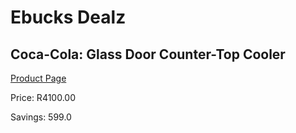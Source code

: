 
# Ebucks Dealz
## Coca-Cola: Glass Door Counter-Top Cooler
[Product Page](https://www.ebucks.com/web/shop/productSelected.do?prodId=996755719&catId=704986856)

Price: R4100.00

Savings: 599.0


	